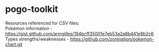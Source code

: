 # pogo-toolkit

Resources referenced for CSV files: <br>
Pokémon information - https://gist.github.com/armgilles/194bcff35001e7eb53a2a8b441e8b2c6 <br>
Types strengths/weaknesses - https://github.com/zonination/pokemon-chart.git
